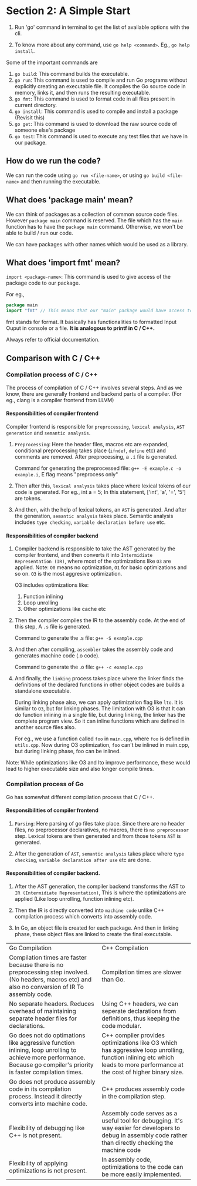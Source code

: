 # Section 2: A Simple Start

1. Run 'go' command in terminal to get the list of available options with the cli.

2. To know more about any command, use ```go help <command>```. Eg., ```go help install```.

Some of the important commands are

1. ```go build```: This command builds the executable.
2. ```go run```: This command is used to compile and run Go programs without explicitly creating an executable file. It compiles the Go source code in memory, links it, and then runs the resulting executable.
3. ```go fmt```: This command is used to format code in all files present in current directory. 
4. ```go install```: This command is used to compile and install a package (Revisit this)
5. ```go get```: This command is used to download the raw source code of someone else's package
6. ```go test```: This command is used to execute any test files that we have in our package.

## How do we run the code?

We can run the code using ```go run <file-name>```, or using ```go build <file-name>``` and then running the executable.

## What does 'package main' mean?
We can think of packages as a collection of common source code files. However ```package main``` command is reserved. The file which has the ```main``` function has to have the ```package main``` command. Otherwise, we won't be able to build / run our code. 

We can have packages with other names which would be used as a library.

## What does 'import fmt' mean?
```import <package-name>```: This command is used to give access of the package code to our package.

For eg.,

```go
package main
import "fmt" // This means that our "main" package would have access to "fmt" functionalities
```

fmt stands for format. It basically has functionalities to formatted Input Ouput in console or a file. <b>It is analogous to printf in C / C++.</b>

Always refer to official documentation.



## Comparison with C / C++
### Compilation process of C / C++
The process of compilation of C / C++ involves several steps. And as we know, there are generally frontend and backend parts of a compiler. (For eg., clang is a compiler frontend from LLVM)

#### Responsibilities of compiler frontend
Compiler frontend is responsible for ```preprocessing```, ```lexical analysis```, ```AST generation``` and ```semantic analysis```. 

1. ```Preprocessing```: Here the header files, macros etc are expanded, conditional preprocessing takes place (```ifndef```, ```define``` etc) and comments are removed. After preprocessing, a ```.i``` file is generated.

    Command for generating the preprocessed file: ```g++ -E example.c -o example.i```, 
E flag means "preprocess only"

2. Then after this, ```lexical analysis``` takes place where lexical tokens of our code is generated. For eg., int a = 5; In this statement, ['int', 'a', '=', '5'] are tokens.

3. And then, with the help of lexical tokens, an ```AST``` is generated. And after the generation, ```semantic analysis``` takes place. Semantic analysis includes ```type checking```, ```variable declaration before use``` etc.

#### Responsibilities of compiler backend

1. Compiler backend is responsible to take the AST generated by the compiler frontend, and then converts it into ```Intermidiate Representation (IR)```, where most of the optimizations like ```O3``` are applied. Note: ```O0``` means no optimization, ```O1``` for basic optimizations and so on. ```O3``` is the most aggresive optimization.

    O3 includes optimizations like:
    
    1. Function inlining
    2. Loop unrolling
    3. Other optimizations like cache etc

2. Then the compiler compiles the IR to the assembly code. At the end of this step, A ```.s``` file is generated. 

    Command to generate the .s file: ```g++ -S example.cpp```

2. And then after compiling, ```assembler``` takes the assembly code and generates machine code (.o code).

    Command to generate the .o file: ```g++ -c example.cpp```

3. And finally, the ```linking``` process takes place where the linker finds the definitions of the declared functions in other object codes are builds a standalone executable.

    During linking phase also, we can apply optimization flag like ```lto```. It is similar to ```O3```, but for linking phases. The limitation with O3 is that It can do function inlining in a single file, but during linking, the linker has the complete program view. So it can inline functions which are defined in another source files also.

    For eg., we use a function called ```foo``` in ```main.cpp```, where ```foo``` is defined in ```utils.cpp```. Now during O3 optimization, ```foo``` can't be inlined in main.cpp, but during linking phase, foo can be inlined.


Note: While optimizations like O3 and lto improve performance, these would lead to higher executable size and also longer compile times.

### Compilation process of Go

Go has somewhat different compilation process that C / C++. 

#### Responsibilities of compiler frontend
1. ```Parsing```: Here parsing of go files take place. Since there are no header files, no preprocessor declaratives, no macros, there is ```no preprocessor``` step. Lexical tokens are then generated and from those tokens ```AST``` is generated. 

2. After the generation of ```AST```, ```semantic analysis``` takes place where ```type checking```, ```variable declaration after use``` etc are done.

#### Responsibilities of compiler backend.

1. After the AST generation, the compiler backend transforms the AST to ```IR (Intermidiate Representation)```, This is where the optimizations are applied (Like loop unrolling, function inlining etc).

2. Then the IR is directly converted into ```machine code``` unlike C++ compilation process which converts into assembly code.

3. In Go, an object file is created for each package. And then in linking phase, these object files are linked to create the final executable.


<table>
    <tr>
        <td>
            Go Compilation
        </td>
        <td>
            C++ Compilation
        </td>
    </tr>
    <tr>
        <td>
            Compilation times are faster because there is no preprocessing step involved. (No headers, macros etc) and also no conversion of IR To assembly code.
        </td>
        <td>
            Compilation times are slower than Go.
        </td>
    </tr>
    <tr>
        <td>
            No separate headers. Reduces overhead of maintaining separate header files for declarations.
        </td>
        <td>
            Using C++ headers, we can seperate declarations from definitions, thus keeping the code modular.
        </td>
    </tr>
    <tr>
        <td>
            Go does not do optimations like aggressive function inlining, loop unrolling to achieve more performance. Because go compiler's priority is faster compilation times.
        </td>
        <td>
            C++ compiler provides optimizations like O3 which has aggressive loop unrolling, function inlining etc which leads to more performance at the cost of higher binary size.
        </td>
    </tr>
    <tr>
        <td>
            Go does not produce assembly code in its compilation process. Instead it directly converts into machine code.
        </td>
        <td>
            C++ produces assembly code in the compilation step.
        </td>
    </tr>
    <tr>
        <td>
            Flexibility of debugging like C++ is not present.
        </td>
        <td>
            Assembly code serves as a useful tool for debugging. It's way easier for developers to debug in assembly code rather than directly checking the machine code
        </td>
    </tr>
    <tr>
        <td>
            Flexibility of applying optimizations is not present. 
        </td>
        <td>
            In assembly code, optimizations to the code can be more easily implemented.
        </td>
    </tr>
</table>